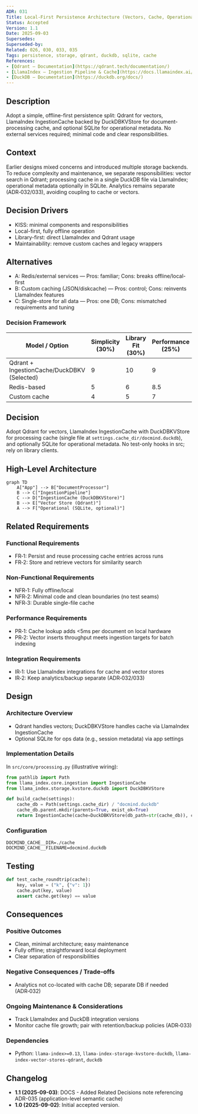 ```yaml
---
ADR: 031
Title: Local-First Persistence Architecture (Vectors, Cache, Operational Data)
Status: Accepted
Version: 1.1
Date: 2025-09-03
Supersedes:
Superseded-by:
Related: 026, 030, 033, 035
Tags: persistence, storage, qdrant, duckdb, sqlite, cache
References:
- [Qdrant — Documentation](https://qdrant.tech/documentation/)
- [LlamaIndex — Ingestion Pipeline & Cache](https://docs.llamaindex.ai/)
- [DuckDB — Documentation](https://duckdb.org/docs/)
---
```


## Description

Adopt a simple, offline-first persistence split: Qdrant for vectors, LlamaIndex IngestionCache backed by DuckDBKVStore for document-processing cache, and optional SQLite for operational metadata. No external services required; minimal code and clear responsibilities.

## Context

Earlier designs mixed concerns and introduced multiple storage backends. To reduce complexity and maintenance, we separate responsibilities: vector search in Qdrant; processing cache in a single DuckDB file via LlamaIndex; operational metadata optionally in SQLite. Analytics remains separate (ADR‑032/033), avoiding coupling to cache or vectors.

## Decision Drivers

- KISS: minimal components and responsibilities
- Local-first, fully offline operation
- Library-first: direct LlamaIndex and Qdrant usage
- Maintainability: remove custom caches and legacy wrappers

## Alternatives

- A: Redis/external services — Pros: familiar; Cons: breaks offline/local-first
- B: Custom caching (JSON/diskcache) — Pros: control; Cons: reinvents LlamaIndex features
- C: Single-store for all data — Pros: one DB; Cons: mismatched requirements and tuning

### Decision Framework

| Model / Option                             | Simplicity (30%) | Library Fit (30%) | Performance (25%) | Maintenance (15%) | Total Score | Decision      |
| ------------------------------------------ | ---------------- | ----------------- | ----------------- | ----------------- | ----------- | ------------- |
| Qdrant + IngestionCache/DuckDBKV (Selected)| 9                | 10                | 9                 | 9                 | **9.2**     | ✅ Selected    |
| Redis-based                                | 5                | 6                 | 8.5               | 7                 | 6.4         | Rejected      |
| Custom cache                               | 4                | 5                 | 7                 | 4                 | 5.1         | Rejected      |

## Decision

Adopt Qdrant for vectors, LlamaIndex IngestionCache with DuckDBKVStore for processing cache (single file at `settings.cache_dir/docmind.duckdb`), and optionally SQLite for operational metadata. No test-only hooks in src; rely on library clients.

## High-Level Architecture

```mermaid
graph TD
    A["App"] --> B["DocumentProcessor"]
    B --> C["IngestionPipeline"]
    C --> D["IngestionCache (DuckDBKVStore)"]
    B --> E["Vector Store (Qdrant)"]
    A --> F["Operational (SQLite, optional)"]
```

## Related Requirements

### Functional Requirements

- FR‑1: Persist and reuse processing cache entries across runs
- FR‑2: Store and retrieve vectors for similarity search

### Non-Functional Requirements

- NFR‑1: Fully offline/local
- NFR‑2: Minimal code and clean boundaries (no test seams)
- NFR‑3: Durable single-file cache

### Performance Requirements

- PR‑1: Cache lookup adds <5ms per document on local hardware
- PR‑2: Vector inserts throughput meets ingestion targets for batch indexing

### Integration Requirements

- IR‑1: Use LlamaIndex integrations for cache and vector stores
- IR‑2: Keep analytics/backup separate (ADR‑032/033)

## Design

### Architecture Overview

- Qdrant handles vectors; DuckDBKVStore handles cache via LlamaIndex IngestionCache
- Optional SQLite for ops data (e.g., session metadata) via app settings

### Implementation Details

In `src/core/processing.py` (illustrative wiring):

```python
from pathlib import Path
from llama_index.core.ingestion import IngestionCache
from llama_index.storage.kvstore.duckdb import DuckDBKVStore

def build_cache(settings):
    cache_db = Path(settings.cache_dir) / "docmind.duckdb"
    cache_db.parent.mkdir(parents=True, exist_ok=True)
    return IngestionCache(cache=DuckDBKVStore(db_path=str(cache_db)), collection="docmind_processing")
```

### Configuration

```env
DOCMIND_CACHE__DIR=./cache
DOCMIND_CACHE__FILENAME=docmind.duckdb
```

## Testing

```python
def test_cache_roundtrip(cache):
    key, value = ("k", {"v": 1})
    cache.put(key, value)
    assert cache.get(key) == value
```

## Consequences

### Positive Outcomes

- Clean, minimal architecture; easy maintenance
- Fully offline; straightforward local deployment
- Clear separation of responsibilities

### Negative Consequences / Trade-offs

- Analytics not co-located with cache DB; separate DB if needed (ADR‑032)

### Ongoing Maintenance & Considerations

- Track LlamaIndex and DuckDB integration versions
- Monitor cache file growth; pair with retention/backup policies (ADR‑033)

### Dependencies

- Python: `llama-index>=0.13`, `llama-index-storage-kvstore-duckdb`, `llama-index-vector-stores-qdrant`, `duckdb`

## Changelog

- **1.1 (2025-09-03)**: DOCS - Added Related Decisions note referencing ADR-035 (application-level semantic cache)
- **1.0 (2025-09-02)**: Initial accepted version.
